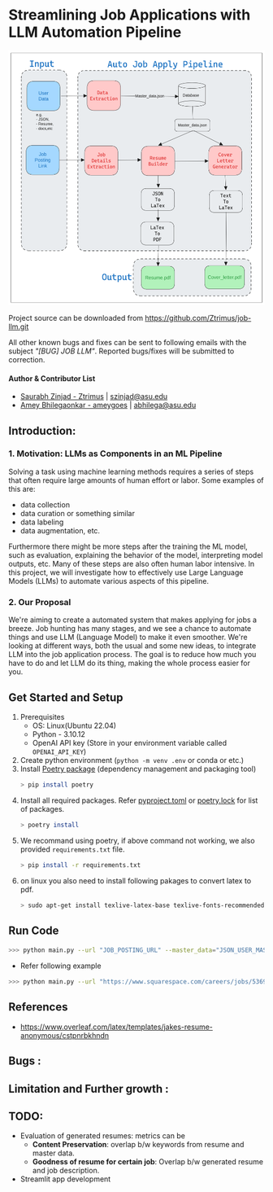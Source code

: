 # Streamlining Job Applications with LLM Automation Pipeline
<center><img src="resources/auto_apply_pipeline_jobllm.png" alt="Auto Job Apply Pipeline" width="auto" height="500"></center>

Project source can be downloaded from https://github.com/Ztrimus/job-llm.git

All other known bugs and fixes can be sent to following emails with the subject *"[BUG] JOB LLM"*. Reported bugs/fixes will be submitted to correction.
#### Author & Contributor List
- [Saurabh Zinjad - Ztrimus](https://linkedin.com/in/saurabhzinjad) | szinjad@asu.edu
- [Amey Bhilegaonkar - ameygoes](https://www.linkedin.com/in/amey-bhilegaonkar/) | abhilega@asu.edu


## Introduction:

### 1. Motivation: LLMs as Components in an ML Pipeline

Solving a task using machine learning methods requires a series of steps that often require large amounts of human effort or labor. Some examples of this are: 
- data collection
- data curation or something similar
- data labeling
- data augmentation, etc. 

Furthermore there might be more steps after the training the ML model, such as evaluation, explaining the behavior of the model,
interpreting model outputs, etc. Many of these steps are also often human labor intensive. In this project, we will investigate how to effectively use Large Language Models (LLMs) to automate various aspects of this pipeline.

### 2. Our Proposal
We're aiming to create a automated system that makes applying for jobs a breeze. Job hunting has many stages, and we see a chance to automate things and use LLM (Language Model) to make it even smoother. We're looking at different ways, both the usual and some new ideas, to integrate LLM into the job application process. The goal is to reduce how much you have to do and let LLM do its thing, making the whole process easier for you.

## Get Started and Setup
1. Prerequisites
    - OS: Linux(Ubuntu 22.04)
    - Python - 3.10.12
    - OpenAI API key (Store in your environment variable called `OPENAI_API_KEY`)
2. Create python environment (`python -m venv .env` or conda or etc.)
3. Install [Poetry package](https://python-poetry.org/docs/basic-usage/) (dependency management and packaging tool)
    ```bash
    > pip install poetry
    ```
4. Install all required packages. Refer [pyproject.toml](./pyproject.toml) or [poetry.lock](./poetry.lock) for list of packages.
    ```bash
    > poetry install
    ```
5. We recommand using poetry, if above command not working, we also provided `requirements.txt` file.
    ```bash
    > pip install -r requirements.txt
    ```
6. on linux you also need to install following pakages to convert latex to pdf.
    ```bash
    > sudo apt-get install texlive-latex-base texlive-fonts-recommended texlive-fonts-extra
    ```
## Run Code
```bash
>>> python main.py --url "JOB_POSTING_URL" --master_data="JSON_USER_MASTER_DATA"
```
- Refer following example
```bash
>>> python main.py --url "https://www.squarespace.com/careers/jobs/5369485?ref=Simplify" --master_data="master_data/saurabh_profile.json"
```
## References
- https://www.overleaf.com/latex/templates/jakes-resume-anonymous/cstpnrbkhndn

## Bugs :

## Limitation and Further growth : 
## TODO:
- Evaluation of generated resumes: metrics can be
    - **Content Preservation**: overlap b/w keywords from resume and master data.
    - **Goodness of resume for certain job**: Overlap b/w generated resume and job description.
- Streamlit app development
